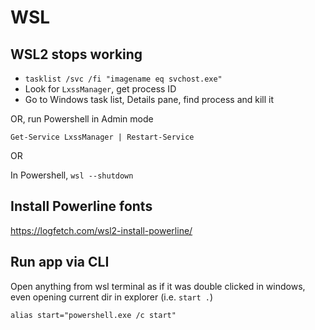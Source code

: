 
# WSL
## WSL2 stops working

* `tasklist /svc /fi "imagename eq svchost.exe"`
* Look for `LxssManager`, get process ID
* Go to Windows task list, Details pane, find process and kill it

OR, run Powershell in Admin mode

`Get-Service LxssManager | Restart-Service`

OR

In Powershell, `wsl --shutdown`

## Install Powerline fonts
https://logfetch.com/wsl2-install-powerline/

## Run app via CLI

Open anything from wsl terminal as if it was double clicked in windows, even opening current dir in explorer (i.e. `start .`)

```
alias start="powershell.exe /c start"
```

 
